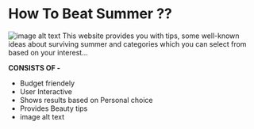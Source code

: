 # How To Beat Summer ??
![image alt text](https://i.pinimg.com/564x/e3/ae/a7/e3aea7944ec067ed3ef8e5aee2adaf0f.jpg)
This website provides you with tips, some well-known ideas about surviving summer and categories which you can select from based on your interest...

**CONSISTS OF -**

* Budget friendely
* User Interactive
* Shows results based on Personal choice
* Provides Beauty tips
* image alt text

